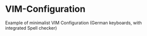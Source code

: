 # VIM-Configuration
Example of minimalist VIM Configuration (German keyboards, with integrated Spell checker)
